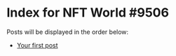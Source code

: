 # Index for NFT World #9506
Posts will be displayed in the order below:

- [Your first post](./001-first.md)

